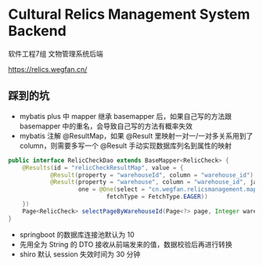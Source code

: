 # Cultural Relics Management System Backend

软件工程7组 文物管理系统后端

<https://relics.wegfan.cn/>

## 踩到的坑

- mybatis plus 中 mapper 继承 basemapper 后，如果自己写的方法跟 basemapper 中的重名，会导致自己写的方法有概率失效
- mybatis 注解 @ResultMap，如果 @Result 里映射一对一/一对多关系用到了 column，则需要多写一个 @Result 手动实现数据库列名到属性的映射

```java
public interface RelicCheckDao extends BaseMapper<RelicCheck> {
    @Results(id = "relicCheckResultMap", value = {
            @Result(property = "warehouseId", column = "warehouse_id"), // 不能省略
            @Result(property = "warehouse", column = "warehouse_id", javaType = Warehouse.class,
                    one = @One(select = "cn.wegfan.relicsmanagement.mapper.WarehouseDao.selectByWarehouseId",
                            fetchType = FetchType.EAGER))
    })
    Page<RelicCheck> selectPageByWarehouseId(Page<?> page, Integer warehouseId);
}
```

- springboot 的数据库连接池默认为 10
- 先用全为 String 的 DTO 接收从前端发来的值，数据校验后再进行转换
- shiro 默认 session 失效时间为 30 分钟
